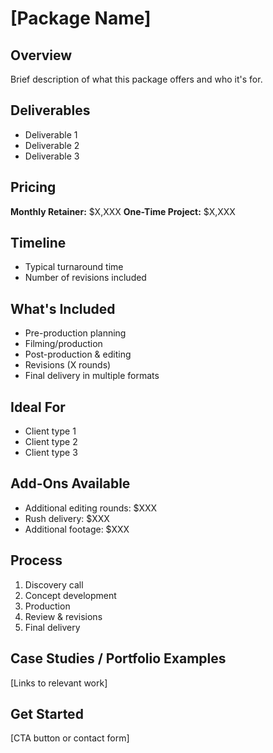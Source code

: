 # [Package Name]

## Overview
Brief description of what this package offers and who it's for.

## Deliverables
- Deliverable 1
- Deliverable 2
- Deliverable 3

## Pricing
**Monthly Retainer:** $X,XXX
**One-Time Project:** $X,XXX

## Timeline
- Typical turnaround time
- Number of revisions included

## What's Included
- Pre-production planning
- Filming/production
- Post-production & editing
- Revisions (X rounds)
- Final delivery in multiple formats

## Ideal For
- Client type 1
- Client type 2
- Client type 3

## Add-Ons Available
- Additional editing rounds: $XXX
- Rush delivery: $XXX
- Additional footage: $XXX

## Process
1. Discovery call
2. Concept development
3. Production
4. Review & revisions
5. Final delivery

## Case Studies / Portfolio Examples
[Links to relevant work]

## Get Started
[CTA button or contact form]

